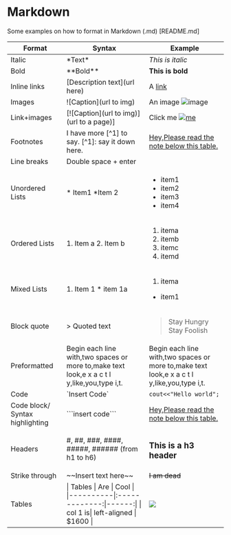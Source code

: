# Markdown
Some examples on how to format in Markdown (.md) [README.md]

| Format        | Syntax      | Example |
| ------|-----|-----|
| Italic  	| \*Text\* 	| *This is italic* 	|
| Bold  	| \*\*Bold\*\* 	| **This is bold** 	|
| Inline links 	| \[Description text\](url here) 	| A [link](http://www.github.com) 	|
| Images 	| \![Caption\](url to img) 	| An image ![image](http://i.imgur.com/hRLuez2.png) 	|
| Link+images 	| \[\![Caption\](url to img)\](url to a page)\] 	| Click me [![me](http://i.imgur.com/hRLuez2.png)](https://www.youtube.com) 	|
| Footnotes  	| I have more \[^1\] to say.   \[^1\]: say it down here. 	| <a href="#section1">Hey,Please read the note below this table.  	|
| Line breaks 	| Double space + enter 	|  	|
| Unordered Lists 	| \* Item1     \*Item 2 	| <ul><li>item1</li><li>item2</li><li>item3</li><li>item4</li></ul> 	|
| Ordered Lists 	| 1. Item a    2. Item b 	| <ol><li>itema</li><li>itemb</li><li>itemc</li><li>itemd</li></ol>  	|
| Mixed Lists 	| 1. Item 1      * item 1a 	|  <ol><li>itema</li></ol><ul><li> item1</li></ul>	|
| Block quote 	| \> Quoted text 	|  <blockquote>Stay Hungry Stay Foolish</blockquote> 	|
| Preformatted 	| Begin each line with,two spaces or more to,make text look,e x a c t l y,like,you,type i,t. 	|   Begin each line with,two spaces or more to,make text look,e x a c t l y,like,you,type i,t. 	|
| Code 	| \`Insert Code\` 	| `cout<<"Hello world";` 	|
| Code block/ Syntax highlighting 	| \`\`\`insert code\`\`\` 	|  <a href="#section1">Hey,Please read the note below this table. 	|
| Headers 	| \#, \##, \###, \####, \#####, \###### (from h1 to h6) 	|  <h3>This is a h3 header</h3>	|
| Strike through 	| \~~Insert text here\~~ 	| ~~I am dead~~ 	|
| Tables 	| \| Tables   \|      Are      \|  Cool \| \|\----------\|\:\-------------\:\|------\:\| \| col 1 is\|  left-aligned \| $1600 \| | ![](http://i.imgur.com/EItt7mh.png) |
